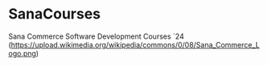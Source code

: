 # SanaCourses
Sana Commerce Software Development Courses `24
(https://upload.wikimedia.org/wikipedia/commons/0/08/Sana_Commerce_Logo.png)
